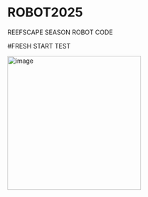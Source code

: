 # ROBOT2025

REEFSCAPE SEASON ROBOT CODE 

#FRESH START TEST


<img src="https://github.com/user-attachments/assets/b215ccfc-309e-47c0-9254-c3901126e03d" alt="image" width="300"/>
